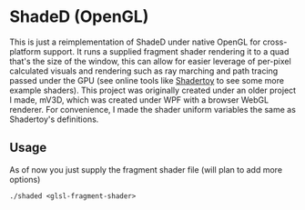 # ShadeD (OpenGL)

This is just a reimplementation of ShadeD under native OpenGL for cross-platform support. It runs a supplied fragment shader rendering it to a quad that's the size of the window, this can allow for easier leverage of per-pixel calculated visuals and rendering such as ray marching and path tracing passed under the GPU (see online tools like [Shadertoy](https://shadertoy.com) to see some more example shaders). This project was originally created under an older project I made, mV3D, which was created under WPF with a browser WebGL renderer. For convenience, I made the shader uniform variables the same as Shadertoy's definitions.

## Usage

As of now you just supply the fragment shader file (will plan to add more options)

```
./shaded <glsl-fragment-shader>
```
